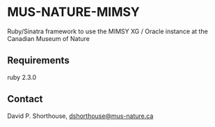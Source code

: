 MUS-NATURE-MIMSY
================
Ruby/Sinatra framework to use the MIMSY XG / Oracle instance at the Canadian Museum of Nature

Requirements
------------
ruby 2.3.0

Contact
-------
David P. Shorthouse, <dshorthouse@mus-nature.ca>

